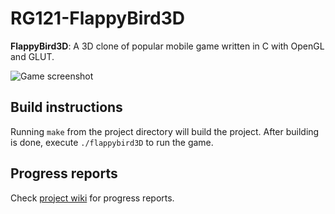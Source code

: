 # RG121-FlappyBird3D
**FlappyBird3D**: A 3D clone of popular mobile game written in C with OpenGL and GLUT.

![Game screenshot](https://i.imgur.com/rq5FfG2.png)

## Build instructions
Running `make` from the project directory will build the project. After building is done, execute `./flappybird3D` to run the game.

## Progress reports
Check [project wiki](https://github.com/MATF-RG17/RG121-flappybird3d/wiki) for progress reports.
